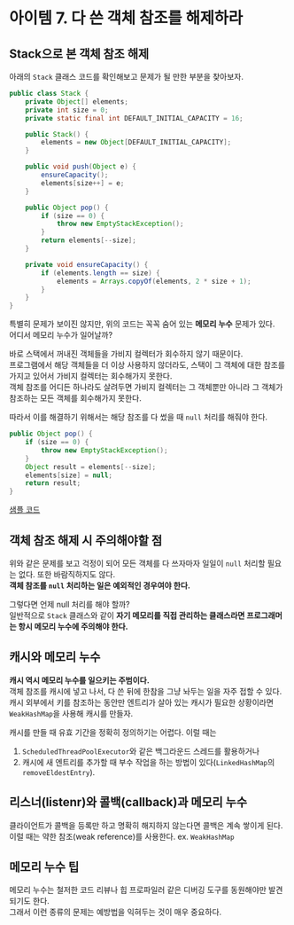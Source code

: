 # 아이템 7. 다 쓴 객체 참조를 해제하라

## Stack으로 본 객체 참조 해제

아래의 `Stack` 클래스 코드를 확인해보고 문제가 될 만한 부분을 찾아보자. 

```java
public class Stack {
    private Object[] elements;
    private int size = 0;
    private static final int DEFAULT_INITIAL_CAPACITY = 16;

    public Stack() {
        elements = new Object[DEFAULT_INITIAL_CAPACITY];
    }

    public void push(Object e) {
        ensureCapacity();
        elements[size++] = e;
    }

    public Object pop() {
        if (size == 0) {
            throw new EmptyStackException();
        }
        return elements[--size];
    }

    private void ensureCapacity() {
        if (elements.length == size) {
            elements = Arrays.copyOf(elements, 2 * size + 1);
        }
    }
}
```

특별히 문제가 보이진 않지만, 위의 코드는 꼭꼭 숨어 있는 **메모리 누수** 문제가 있다.  
어디서 메모리 누수가 일어날까?

바로 스택에서 꺼내진 객체들을 가비지 컬렉터가 회수하지 않기 때문이다.  
프로그램에서 해당 객체들을 더 이상 사용하지 않더라도, 스택이 그 객체에 대한 참조를 가지고 있어서 가비지 컬렉터는 회수해가지 못한다.  
객체 참조를 어디든 하나라도 살려두면 가비지 컬렉터는 그 객체뿐만 아니라 그 객체가 참조하는 모든 객체를 회수해가지 못한다.  

따라서 이를 해결하기 위해서는 해당 참조를 다 썼을 때 `null` 처리를 해줘야 한다.

```java
public Object pop() {
    if (size == 0) {
        throw new EmptyStackException();
    }
    Object result = elements[--size];
    elements[size] = null;
    return result;
}
```

[샘플 코드](../practice/src/아이템7_다_쓴_객체_참조를_해제하라/Stack.java)

## 객체 참조 해제 시 주의해야할 점

위와 같은 문제를 보고 걱정이 되어 모든 객체를 다 쓰자마자 일일이 `null` 처리할 필요는 없다. 또한 바람직하지도 않다.  
**객체 참조를 `null` 처리하는 일은 예외적인 경우여야 한다.** 

그렇다면 언제 null 처리를 해야 할까?  
일반적으로 `Stack` 클래스와 같이 **자기 메모리를 직접 관리하는 클래스라면 프로그래머는 항시 메모리 누수에 주의해야 한다.**

## 캐시와 메모리 누수

**캐시 역시 메모리 누수를 일으키는 주범이다.**  
객체 참조를 캐시에 넣고 나서, 다 쓴 뒤에 한참을 그냥 놔두는 일을 자주 접할 수 있다.  
캐시 외부에서 키를 참조하는 동안만 엔트리가 살아 있는 캐시가 필요한 상황이라면 `WeakHashMap`을 사용해 캐시를 만들자.  

캐시를 만들 때 유효 기간을 정확히 정의하기는 어렵다. 이럴 때는  
1. `ScheduledThreadPoolExecutor`와 같은 백그라운드 스레드를 활용하거나  
2. 캐시에 새 엔트리를 추가할 때 부수 작업을 하는 방법이 있다(`LinkedHashMap`의 `removeEldestEntry`).  

## 리스너(listenr)와 콜백(callback)과 메모리 누수

클라이언트가 콜백을 등록만 하고 명확히 해지하지 않는다면 콜백은 계속 쌓이게 된다.  
이럴 때는 약한 참조(weak reference)를 사용한다. ex. `WeakHashMap`

## 메모리 누수 팁

메모리 누수는 철저한 코드 리뷰나 힙 프로파일러 같은 디버깅 도구를 동원해야만 발견되기도 한다.  
그래서 이런 종류의 문제는 예방법을 익혀두는 것이 매우 중요하다.  
